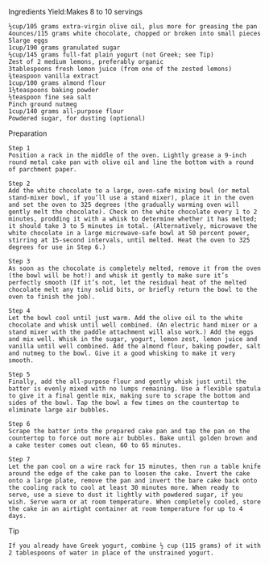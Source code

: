 Ingredients
Yield:Makes 8 to 10 servings

    ½cup/105 grams extra-virgin olive oil, plus more for greasing the pan
    4ounces/115 grams white chocolate, chopped or broken into small pieces 
    5large eggs
    1cup/190 grams granulated sugar
    ⅔cup/145 grams full-fat plain yogurt (not Greek; see Tip)
    Zest of 2 medium lemons, preferably organic
    3tablespoons fresh lemon juice (from one of the zested lemons)
    ¾teaspoon vanilla extract
    1cup/100 grams almond flour
    1½teaspoons baking powder
    ½teaspoon fine sea salt
    Pinch ground nutmeg
    1cup/140 grams all-purpose flour
    Powdered sugar, for dusting (optional)

Preparation

    Step 1
    Position a rack in the middle of the oven. Lightly grease a 9-inch round metal cake pan with olive oil and line the bottom with a round of parchment paper.
    
    Step 2
    Add the white chocolate to a large, oven-safe mixing bowl (or metal stand-mixer bowl, if you’ll use a stand mixer), place it in the oven and set the oven to 325 degrees (the gradually warming oven will gently melt the chocolate). Check on the white chocolate every 1 to 2 minutes, prodding it with a whisk to determine whether it has melted; it should take 3 to 5 minutes in total. (Alternatively, microwave the white chocolate in a large microwave-safe bowl at 50 percent power, stirring at 15-second intervals, until melted. Heat the oven to 325 degrees for use in Step 6.)
    
    Step 3
    As soon as the chocolate is completely melted, remove it from the oven (the bowl will be hot!) and whisk it gently to make sure it’s perfectly smooth (If it’s not, let the residual heat of the melted chocolate melt any tiny solid bits, or briefly return the bowl to the oven to finish the job).
    
    Step 4
    Let the bowl cool until just warm. Add the olive oil to the white chocolate and whisk until well combined. (An electric hand mixer or a stand mixer with the paddle attachment will also work.) Add the eggs and mix well. Whisk in the sugar, yogurt, lemon zest, lemon juice and vanilla until well combined. Add the almond flour, baking powder, salt and nutmeg to the bowl. Give it a good whisking to make it very smooth.
    
    Step 5
    Finally, add the all-purpose flour and gently whisk just until the batter is evenly mixed with no lumps remaining. Use a flexible spatula to give it a final gentle mix, making sure to scrape the bottom and sides of the bowl. Tap the bowl a few times on the countertop to eliminate large air bubbles.
    
    Step 6
    Scrape the batter into the prepared cake pan and tap the pan on the countertop to force out more air bubbles. Bake until golden brown and a cake tester comes out clean, 60 to 65 minutes.
    
    Step 7
    Let the pan cool on a wire rack for 15 minutes, then run a table knife around the edge of the cake pan to loosen the cake. Invert the cake onto a large plate, remove the pan and invert the bare cake back onto the cooling rack to cool at least 30 minutes more. When ready to serve, use a sieve to dust it lightly with powdered sugar, if you wish. Serve warm or at room temperature. When completely cooled, store the cake in an airtight container at room temperature for up to 4 days.

Tip

    If you already have Greek yogurt, combine ½ cup (115 grams) of it with 2 tablespoons of water in place of the unstrained yogurt.
